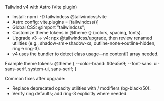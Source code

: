 Tailwind v4 with Astro (Vite plugin)
- Install: npm i -D tailwindcss @tailwindcss/vite
- Astro config: vite.plugins = [tailwindcss()]
- Global CSS: @import "tailwindcss";
- Customize theme tokens in @theme {} (colors, spacing, fonts).
- Upgrade v3 → v4: npx @tailwindcss/upgrade, then review renamed utilities (e.g., shadow-sm→shadow-xs, outline-none→outline-hidden, ring→ring-3).
- v4 uses the bundler to detect class usage—no content[] array needed.

Example theme tokens:
@theme {
  --color-brand: #0ea5e9;
  --font-sans: ui-sans-serif, system-ui, sans-serif;
}

Common fixes after upgrade:
- Replace deprecated opacity utilities with / modifiers (bg-black/50).
- Verify ring defaults; add ring-3 explicitly where needed.
